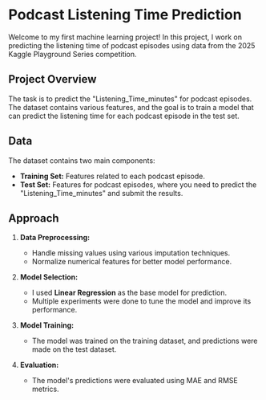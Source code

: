 # Podcast Listening Time Prediction

Welcome to my first machine learning project! In this project, I work on predicting the listening time of podcast episodes using data from the 2025 Kaggle Playground Series competition.

## Project Overview

The task is to predict the "Listening_Time_minutes" for podcast episodes. The dataset contains various features, and the goal is to train a model that can predict the listening time for each podcast episode in the test set.

## Data

The dataset contains two main components:

- **Training Set:** Features related to each podcast episode.
- **Test Set:** Features for podcast episodes, where you need to predict the "Listening_Time_minutes" and submit the results.

## Approach

1. **Data Preprocessing:**
   - Handle missing values using various imputation techniques.
   - Normalize numerical features for better model performance.
   
2. **Model Selection:**
   - I used **Linear Regression** as the base model for prediction.
   - Multiple experiments were done to tune the model and improve its performance.

3. **Model Training:**
   - The model was trained on the training dataset, and predictions were made on the test dataset.

4. **Evaluation:**
   - The model's predictions were evaluated using MAE and RMSE metrics.

